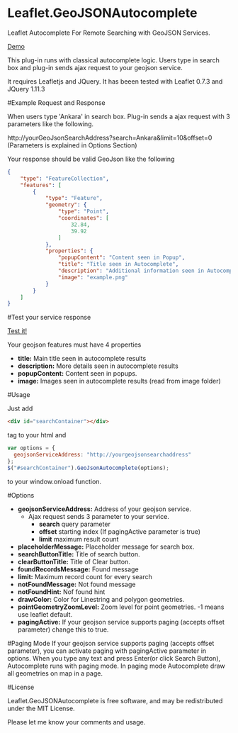 # Leaflet.GeoJSONAutocomplete
Leaflet Autocomplete For Remote Searching with GeoJSON Services. 

<a href="https://utahemre.github.io/geojsonautocompletedemo.html" target="_blank">Demo</a>

This plug-in runs with classical autocomplete logic. Users type in search box and plug-in sends ajax request to your geojson service. 

It requires Leafletjs and JQuery. It has beeen tested with Leaflet 0.7.3 and JQuery 1.11.3

#Example Request and Response

When users type 'Ankara' in search box. Plug-in sends a ajax request with 3 parameters like the following.

http://yourGeoJsonSearchAddress?search=Ankara&limit=10&offset=0 (Parameters is explained in Options Section)

Your response should be valid GeoJson like the following

```json
{
    "type": "FeatureCollection",
    "features": [
        {
            "type": "Feature",
            "geometry": {
                "type": "Point",
                "coordinates": [
                    32.84,
                    39.92
                ]
            },
            "properties": {
                "popupContent": "Content seen in Popup",
                "title": "Title seen in Autocomplete",
                "description": "Additional information seen in Autocomplete",
                "image": "example.png"
            }
        }
    ]
}
```
#Test your service response

<a href="https://utahemre.github.io/geojsontest.html" target="_blank">Test it!</a>

Your geojson features must have 4 properties
- **title:** Main title seen in autocomplete results  
- **description:** More details seen in autocomplete results  
- **popupContent:** Content seen in popups.  
- **image:** Images seen in autocomplete results (read from image folder) 

#Usage

Just add   
```html
<div id="searchContainer"></div> 
```
tag to your html and  
```javascript
var options = {
  geojsonServiceAddress: "http://yourgeojsonsearchaddress"
};
$("#searchContainer").GeoJsonAutocomplete(options);
```
to your window.onload function.

#Options

- **geojsonServiceAddress:** Address of your geojson service. 
  - Ajax request sends 3 parameter to your service.
    - **search** query parameter
    - **offset** starting index (If pagingActive parameter is true)
    - **limit** maximum result count
- **placeholderMessage:** Placeholder message for search box.  
- **searchButtonTitle:** Title of search button.  
- **clearButtonTitle:** Title of Clear button.  
- **foundRecordsMessage:** Found message  
- **limit:** Maximum record count for every search  
- **notFoundMessage:** Not found message  
- **notFoundHint:** Nof found hint 
- **drawColor:** Color for Linestring and polygon geometries.    
- **pointGeometryZoomLevel:** Zoom level for point geometries. -1 means use leaflet default.
- **pagingActive:** If your geojson service supports paging (accepts offset parameter) change this to true.

#Paging Mode
If your geojson service supports paging (accepts offset parameter), you can activate paging with pagingActive parameter in options. 
When you type any text and press Enter(or click Search Button), Autocomplete runs with paging mode. In paging mode Autocomplete draw all geometries on map in a page.

#License

Leaflet.GeoJSONAutocomplete is free software, and may be redistributed under the MIT License. 

Please let me know your comments and usage. 

